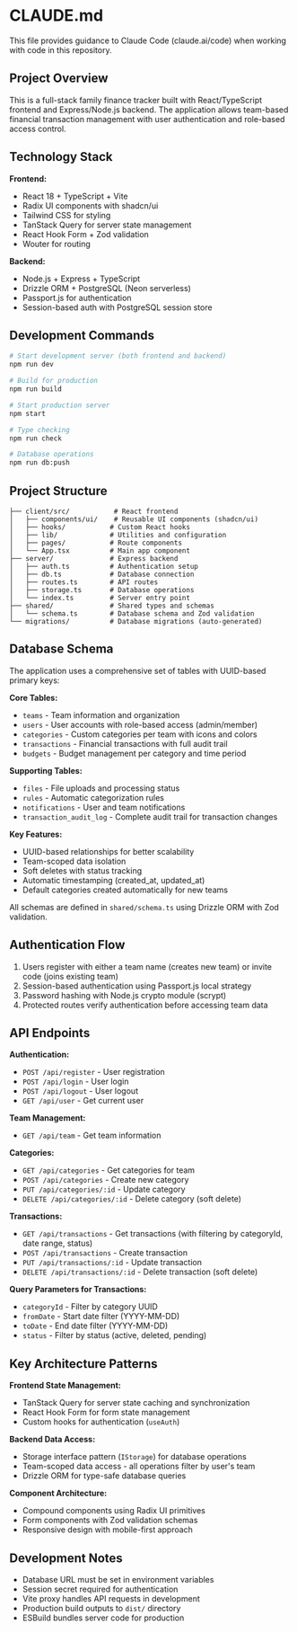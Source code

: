 # CLAUDE.md

This file provides guidance to Claude Code (claude.ai/code) when working with code in this repository.

## Project Overview

This is a full-stack family finance tracker built with React/TypeScript frontend and Express/Node.js backend. The application allows team-based financial transaction management with user authentication and role-based access control.

## Technology Stack

**Frontend:**
- React 18 + TypeScript + Vite
- Radix UI components with shadcn/ui
- Tailwind CSS for styling
- TanStack Query for server state management
- React Hook Form + Zod validation
- Wouter for routing

**Backend:**
- Node.js + Express + TypeScript
- Drizzle ORM + PostgreSQL (Neon serverless)
- Passport.js for authentication
- Session-based auth with PostgreSQL session store

## Development Commands

```bash
# Start development server (both frontend and backend)
npm run dev

# Build for production
npm run build

# Start production server
npm start

# Type checking
npm run check

# Database operations
npm run db:push
```

## Project Structure

```
├── client/src/           # React frontend
│   ├── components/ui/    # Reusable UI components (shadcn/ui)
│   ├── hooks/           # Custom React hooks
│   ├── lib/             # Utilities and configuration
│   ├── pages/           # Route components
│   └── App.tsx          # Main app component
├── server/              # Express backend
│   ├── auth.ts          # Authentication setup
│   ├── db.ts            # Database connection
│   ├── routes.ts        # API routes
│   ├── storage.ts       # Database operations
│   └── index.ts         # Server entry point
├── shared/              # Shared types and schemas
│   └── schema.ts        # Database schema and Zod validation
└── migrations/          # Database migrations (auto-generated)
```

## Database Schema

The application uses a comprehensive set of tables with UUID-based primary keys:

**Core Tables:**
- `teams` - Team information and organization
- `users` - User accounts with role-based access (admin/member) 
- `categories` - Custom categories per team with icons and colors
- `transactions` - Financial transactions with full audit trail
- `budgets` - Budget management per category and time period

**Supporting Tables:**
- `files` - File uploads and processing status
- `rules` - Automatic categorization rules
- `notifications` - User and team notifications
- `transaction_audit_log` - Complete audit trail for transaction changes

**Key Features:**
- UUID-based relationships for better scalability
- Team-scoped data isolation
- Soft deletes with status tracking
- Automatic timestamping (created_at, updated_at)
- Default categories created automatically for new teams

All schemas are defined in `shared/schema.ts` using Drizzle ORM with Zod validation.

## Authentication Flow

1. Users register with either a team name (creates new team) or invite code (joins existing team)
2. Session-based authentication using Passport.js local strategy
3. Password hashing with Node.js crypto module (scrypt)
4. Protected routes verify authentication before accessing team data

## API Endpoints

**Authentication:**
- `POST /api/register` - User registration
- `POST /api/login` - User login
- `POST /api/logout` - User logout
- `GET /api/user` - Get current user

**Team Management:**
- `GET /api/team` - Get team information

**Categories:**
- `GET /api/categories` - Get categories for team
- `POST /api/categories` - Create new category
- `PUT /api/categories/:id` - Update category
- `DELETE /api/categories/:id` - Delete category (soft delete)

**Transactions:**
- `GET /api/transactions` - Get transactions (with filtering by categoryId, date range, status)
- `POST /api/transactions` - Create transaction
- `PUT /api/transactions/:id` - Update transaction
- `DELETE /api/transactions/:id` - Delete transaction (soft delete)

**Query Parameters for Transactions:**
- `categoryId` - Filter by category UUID
- `fromDate` - Start date filter (YYYY-MM-DD)
- `toDate` - End date filter (YYYY-MM-DD)
- `status` - Filter by status (active, deleted, pending)

## Key Architecture Patterns

**Frontend State Management:**
- TanStack Query for server state caching and synchronization
- React Hook Form for form state management
- Custom hooks for authentication (`useAuth`)

**Backend Data Access:**
- Storage interface pattern (`IStorage`) for database operations
- Team-scoped data access - all operations filter by user's team
- Drizzle ORM for type-safe database queries

**Component Architecture:**
- Compound components using Radix UI primitives
- Form components with Zod validation schemas
- Responsive design with mobile-first approach

## Development Notes

- Database URL must be set in environment variables
- Session secret required for authentication
- Vite proxy handles API requests in development
- Production build outputs to `dist/` directory
- ESBuild bundles server code for production